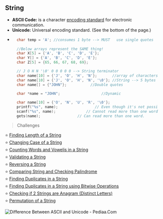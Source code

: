 





## String

* **ASCII Code:** is a character [encoding standard](https://upload.wikimedia.org/wikipedia/commons/thumb/1/1b/ASCII-Table-wide.svg/875px-ASCII-Table-wide.svg.png) for electronic communication.  
* **Unicode:** Universal encoding standard. (See the bottom of the page.)
* ```cpp
	char temp = 'A'; //consumes 1 byte --> MUST   use single quotes
	
	//Below arrays represent the SAME thing!
	char X[5] = {'A', 'B', 'C', 'D', 'E'}; 
	char Y[] = {'A', 'B', 'C', 'D', 'E'};
	char Z[5] = {65, 66, 67, 68, 69};

	// J O H N '\0' 0 0 0 0 0 --> String terminator 
	char name[10] = {'J', 'O', 'H', 'N'};       //array of characters
	char name[10] = {'J', 'O', 'H', 'N', '\0'}; //String --> 5 bytes
	char name[] = {"JOHN"};		      //Double quotes
	
	char *name = "JOHN";			       //Dynamic

	char name[10] = {'O', 'N', 'U', 'R', '\0'};
	printf("%s", name); 				// Even though it's not possible in arrays
	scanf("%s", name); 				// Cannot read more than one word
	gets(name);					// Can read more than one word.
	 ```




> Challenges

:star: [Finding Length of a String]()<br>
:star: [Changing Case of a String]()<br>
:star: [Counting Words and Vowelis in a String]()<br>
:star: [Validating a String]()<br>
:star: [Reversing a String]()<br>
:star: [Comparing String and Checking Palindrome]()<br>
:star: [Finding Duplicates in a String]()<br>
:star: [Finding Duplicates in a String using Bitwise Operations]()<br>
:star: [Checking if 2 Strings are Anagram (Distinct Letters)]()<br>
:star: [Permutation of a String]()<br>


![Difference Between ASCII and Unicode - Pediaa.Com](https://pediaa.com/wp-content/uploads/2018/07/Difference-Between-ASCII-and-Unicode-Comparison-Summary.jpg)

